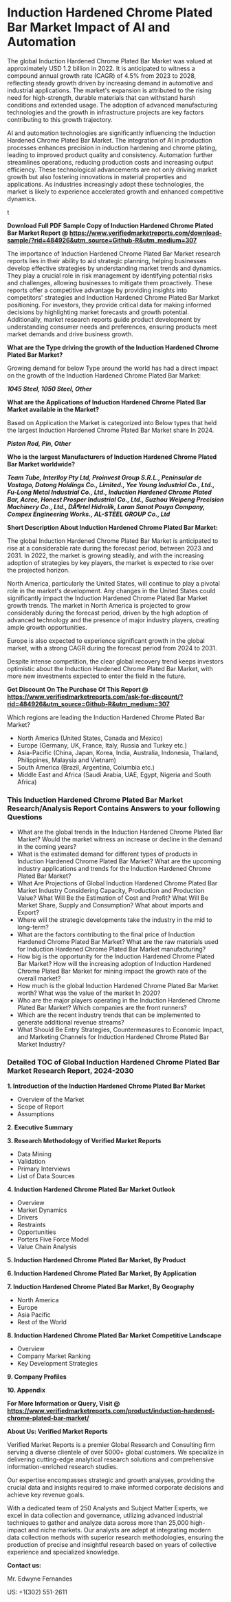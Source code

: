 <meta name="title" content="Global Induction Hardened Chrome Plated Bar Market Impact of AI and Automation"><meta name="description" content="The global Induction Hardened Chrome Plated Bar Market was valued at approximately USD 1.2 billion in 2022. It is anticipated to witness a compound annual growth rate "><meta name="title" content="Induction Hardened Chrome Plated Bar Market Size, Share, Scope, Trends, Growth, Opportunities, Analysis, Forecast"><h1>Induction Hardened Chrome Plated Bar Market Impact of AI and Automation</h1><p>The global Induction Hardened Chrome Plated Bar Market was valued at approximately USD 1.2 billion in 2022. It is anticipated to witness a compound annual growth rate (CAGR) of 4.5% from 2023 to 2028, reflecting steady growth driven by increasing demand in automotive and industrial applications. The market's expansion is attributed to the rising need for high-strength, durable materials that can withstand harsh conditions and extended usage. The adoption of advanced manufacturing technologies and the growth in infrastructure projects are key factors contributing to this growth trajectory.</p><p>AI and automation technologies are significantly influencing the Induction Hardened Chrome Plated Bar Market. The integration of AI in production processes enhances precision in induction hardening and chrome plating, leading to improved product quality and consistency. Automation further streamlines operations, reducing production costs and increasing output efficiency. These technological advancements are not only driving market growth but also fostering innovations in material properties and applications. As industries increasingly adopt these technologies, the market is likely to experience accelerated growth and enhanced competitive dynamics.</p>t</p><p id="" class=""><strong>Download Full PDF Sample Copy of Induction Hardened Chrome Plated Bar Market Report @ <a href="https://www.verifiedmarketreports.com/download-sample/?rid=484926&utm_source=Github-R&utm_medium=307" target="_blank">https://www.verifiedmarketreports.com/download-sample/?rid=484926&utm_source=Github-R&utm_medium=307</a></strong></p><p>The importance of&nbsp;Induction Hardened Chrome Plated Bar Market research reports lies in their ability to aid strategic planning, helping businesses develop effective strategies by understanding market trends and dynamics. They play a crucial role in risk management by identifying potential risks and challenges, allowing businesses to mitigate them proactively. These reports offer a competitive advantage by providing insights into competitors' strategies and Induction Hardened Chrome Plated Bar Market positioning. For investors, they provide critical data for making informed decisions by highlighting market forecasts and growth potential. Additionally, market research reports guide product development by understanding consumer needs and preferences, ensuring products meet market demands and drive business growth.</p><p><strong>What are the&nbsp;Type driving the growth of the Induction Hardened Chrome Plated Bar Market?</strong></p><p id="" class="">Growing demand for below Type around the world has had a direct impact on the growth of the Induction Hardened Chrome Plated Bar Market:</p><em><strong>1045 Steel, 1050 Steel, Other</strong></em></p><strong>What are the&nbsp;Applications&nbsp;of Induction Hardened Chrome Plated Bar Market available in the Market?</strong></p><p id="" class="">Based on Application the Market is categorized into Below types that held the largest Induction Hardened Chrome Plated Bar Market share In 2024.</p><em><strong>Piston Rod, Pin, Other</strong></em></p><strong>Who is the largest Manufacturers of Induction Hardened Chrome Plated Bar Market worldwide?</strong></p><p><em><strong>Team Tube, Interlloy Pty Ltd, Proinvest Group S.R.L., Peninsular de Vastago, Datong Holdings Co., Limited., Yee Young Industrial Co., Ltd., Fu-Long Metal Industrial Co., Ltd., Induction Hardened Chrome Plated Bar, Acree, Honest Prosper Industrial Co., Ltd., Suzhou Weipeng Precision Machinery Co., Ltd., DÃ¶rtel Hidrolik, Laran Sanat Pouya Company, Compex Engineering Works., AL-STEEL GROUP Co., Ltd</strong></em></p><p id="" class=""><strong>Short Description About Induction Hardened Chrome Plated Bar Market:</strong></p><p>The global Induction Hardened Chrome Plated Bar Market is anticipated to rise at a considerable rate during the forecast period, between 2023 and 2031. In 2022, the market is growing steadily, and with the increasing adoption of strategies by key players, the market is expected to rise over the projected horizon.</p><p>North America, particularly the United States, will continue to play a pivotal role in the market's development. Any changes in the United States could significantly impact the Induction Hardened Chrome Plated Bar Market growth trends. The market in North America is projected to grow considerably during the forecast period, driven by the high adoption of advanced technology and the presence of major industry players, creating ample growth opportunities.</p><p>Europe is also expected to experience significant growth in the global market, with a strong CAGR during the forecast period from 2024 to 2031.</p><p>Despite intense competition, the clear global recovery trend keeps investors optimistic about the Induction Hardened Chrome Plated Bar Market, with more new investments expected to enter the field in the future.</p><p id="" class=""><strong>Get Discount On The Purchase Of This Report @ <a href="https://www.verifiedmarketreports.com/ask-for-discount/?rid=484926&utm_source=Github-R&utm_medium=307" target="_blank">https://www.verifiedmarketreports.com/ask-for-discount/?rid=484926&utm_source=Github-R&utm_medium=307</a></strong></p>Which regions are leading the Induction Hardened Chrome Plated Bar Market?</p><ul><li>North America (United States, Canada and Mexico)</li><li>Europe (Germany, UK, France, Italy, Russia and Turkey etc.)</li><li>Asia-Pacific (China, Japan, Korea, India, Australia, Indonesia, Thailand, Philippines, Malaysia and Vietnam)</li><li>South America (Brazil, Argentina, Columbia etc.)</li><li>Middle East and Africa (Saudi Arabia, UAE, Egypt, Nigeria and South Africa)</li></ul><h3 id="" class="">This Induction Hardened Chrome Plated Bar Market Research/Analysis Report Contains Answers to your following Questions</h3><ul><li>What are the global trends in the Induction Hardened Chrome Plated Bar Market? Would the market witness an increase or decline in the demand in the coming years?</li><li>What is the estimated demand for different types of products in Induction Hardened Chrome Plated Bar Market? What are the upcoming industry applications and trends for the Induction Hardened Chrome Plated Bar Market?</li><li>What Are Projections of Global Induction Hardened Chrome Plated Bar Market Industry Considering Capacity, Production and Production Value? What Will Be the Estimation of Cost and Profit? What Will Be Market Share, Supply and Consumption? What about imports and Export?</li><li>Where will the strategic developments take the industry in the mid to long-term?</li><li>What are the factors contributing to the final price of Induction Hardened Chrome Plated Bar Market? What are the raw materials used for Induction Hardened Chrome Plated Bar Market manufacturing?</li><li>How big is the opportunity for the Induction Hardened Chrome Plated Bar Market? How will the increasing adoption of Induction Hardened Chrome Plated Bar Market for mining impact the growth rate of the overall market?</li><li>How much is the global Induction Hardened Chrome Plated Bar Market worth? What was the value of the market In 2020?</li><li>Who are the major players operating in the Induction Hardened Chrome Plated Bar Market? Which companies are the front runners?</li><li>Which are the recent industry trends that can be implemented to generate additional revenue streams?</li><li>What Should Be Entry Strategies, Countermeasures to Economic Impact, and Marketing Channels for Induction Hardened Chrome Plated Bar Market Industry?</li></ul><h3 id="" class="">Detailed TOC of Global Induction Hardened Chrome Plated Bar Market Research Report, 2024-2030</h3><p id="" class=""><strong>1. Introduction of the Induction Hardened Chrome Plated Bar Market</strong></p><ul><li>Overview of the Market</li><li>Scope of Report</li><li>Assumptions</li></ul><p id="" class=""><strong>2. Executive Summary</strong></p><p id="" class=""><strong>3. Research Methodology of Verified Market Reports</strong></p><ul><li>Data Mining</li><li>Validation</li><li>Primary Interviews</li><li>List of Data Sources</li></ul><p id="" class=""><strong>4. Induction Hardened Chrome Plated Bar Market Outlook</strong></p><ul><li>Overview</li><li>Market Dynamics</li><li>Drivers</li><li>Restraints</li><li>Opportunities</li><li>Porters Five Force Model</li><li>Value Chain Analysis</li></ul><p id="" class=""><strong>5. Induction Hardened Chrome Plated Bar Market, By Product</strong></p><p id="" class=""><strong>6. Induction Hardened Chrome Plated Bar Market, By Application</strong></p><p id="" class=""><strong>7. Induction Hardened Chrome Plated Bar Market, By Geography</strong></p><ul><li>North America</li><li>Europe</li><li>Asia Pacific</li><li>Rest of the World</li></ul><p id="" class=""><strong>8. Induction Hardened Chrome Plated Bar Market Competitive Landscape</strong></p><ul><li>Overview</li><li>Company Market Ranking</li><li>Key Development Strategies</li></ul><p id="" class=""><strong>9. Company Profiles</strong></p><p id="" class=""><strong>10. Appendix</strong></p><p id="" class=""><strong>For More Information or Query, Visit @ <a href="https://www.verifiedmarketreports.com/product/induction-hardened-chrome-plated-bar-market/" target="_blank">https://www.verifiedmarketreports.com/product/induction-hardened-chrome-plated-bar-market/</a></strong></p><p id="" class=""><strong>About Us: Verified Market Reports</strong></p><p id="" class="">Verified Market Reports is a premier Global Research and Consulting firm serving a diverse clientele of over 5000+ global customers. We specialize in delivering cutting-edge analytical research solutions and comprehensive information-enriched research studies.</p><p id="" class="">Our expertise encompasses strategic and growth analyses, providing the crucial data and insights required to make informed corporate decisions and achieve key revenue goals.</p><p id="" class="">With a dedicated team of 250 Analysts and Subject Matter Experts, we excel in data collection and governance, utilizing advanced industrial techniques to gather and analyze data across more than 25,000 high-impact and niche markets. Our analysts are adept at integrating modern data collection methods with superior research methodologies, ensuring the production of precise and insightful research based on years of collective experience and specialized knowledge.</p><p id="" class=""><strong>Contact us:</strong></p><p id="" class="">Mr. Edwyne Fernandes</p><p id="" class="">US: +1(302) 551-2611</p>